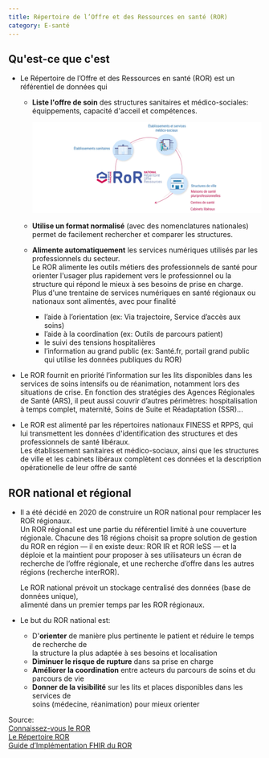 ```yaml
---
title: Répertoire de l’Offre et des Ressources en santé (ROR)
category: E-santé
---
```


## Qu'est-ce que c'est

* Le Répertoire de l’Offre et des Ressources en santé (ROR) est un référentiel de données qui

  - **Liste l'offre de soin** des structures sanitaires et médico-sociales:  
    équippements, capacité d'acceil et compétences.

    ![](images/ror.png)

  - **Utilise un format normalisé** (avec des nomenclatures nationales)  
    permet de facilement rechercher et comparer les structures.

  - **Alimente automatiquement** les services numériques utilisés par les professionnels du secteur.  
    Le ROR alimente les outils métiers des professionnels de santé pour orienter l'usager plus rapidement vers le professionnel ou la structure qui répond le mieux à ses besoins de prise en charge.  
    Plus d'une trentaine de services numériques en santé régionaux ou nationaux sont alimentés, avec pour finalité

      - l’aide à l’orientation (ex: Via trajectoire, Service d’accès aux soins)
      - l’aide à la coordination (ex: Outils de parcours patient)
      - le suivi des tensions hospitalières
      - l’information au grand public (ex: Santé.fr, portail grand public qui utilise les données publiques du ROR)

- Le ROR fournit en priorité l’information sur les lits disponibles dans les services de soins intensifs ou de réanimation, notamment lors des situations de crise.
  En fonction des stratégies des Agences Régionales de Santé (ARS), il peut aussi couvrir d’autres périmètres: hospitalisation à temps complet, maternité, Soins de Suite et Réadaptation (SSR)...

- Le ROR est alimenté par les répertoires nationaux FINESS et RPPS, qui lui transmettent les données d'identification des structures et des professionnels de santé libéraux.  
  Les établissement sanitaires et médico-sociaux, ainsi que les structures de ville et les cabinets libéraux complètent ces données et la description opérationelle de leur offre de santé

## ROR national et régional

* Il a été décidé en 2020 de construire un ROR national pour remplacer les ROR régionaux.  
  Un ROR régional est une partie du référentiel limité à une couverture régionale. Chacune des 18 régions choisit sa propre solution de gestion du ROR en région — il en existe deux: ROR IR et ROR IeSS — et la déploie et la maintient pour proposer à ses utilisateurs un écran de recherche de l’offre régionale, et une recherche d’offre dans les autres régions (recherche interROR).

  Le ROR national prévoit un stockage centralisé des données (base de données unique),  
  alimenté dans un premier temps par les ROR régionaux.

* Le but du ROR national est:

  - D'**orienter** de manière plus pertinente le patient et réduire le temps de recherche de  
    la structure la plus adaptée à ses besoins et localisation
  - **Diminuer le risque de rupture**
    dans sa prise en charge
  - **Améliorer la coordination**
    entre acteurs du parcours de soins et du parcours de vie
  - **Donner de la visibilité**
    sur les lits et places disponibles dans les services de  
    soins (médecine, réanimation) pour mieux orienter

Source:  
[Connaissez-vous le ROR](https://www.linkedin.com/feed/update/urn:li:activity:7270475269583290368/)  
[Le Répertoire ROR](https://esante.gouv.fr/produits-services/repertoire-ror)  
[Guide d’Implémentation FHIR du ROR](https://interop.esante.gouv.fr/ig/fhir/ror/)
